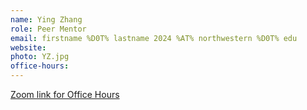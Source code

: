 ```yaml
---
name: Ying Zhang
role: Peer Mentor
email: firstname %D0T% lastname 2024 %AT% northwestern %D0T% edu
website: 
photo: YZ.jpg
office-hours: 
---
```


[Zoom link for Office Hours]()
